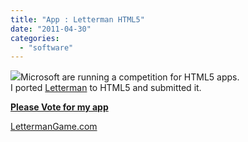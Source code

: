 ```yaml
---
title: "App : Letterman HTML5"
date: "2011-04-30"
categories: 
  - "software"
---
```


[![](https://nurnachman.files.wordpress.com/2011/04/69cb0-scr.png?w=300)](https://nurnachman.files.wordpress.com/2011/04/69cb0-scr.png)Microsoft are running a competition for HTML5 apps.  
I ported [Letterman](http://www.nurne.com/2011/03/app-letterman.html) to HTML5 and submitted it.  
  

**[Please Vote for my app](https://microsoft.promo.eprize.com/ie9app/gallery?id=242)**

  

[LettermanGame.com](http://lettermangame.com/)
